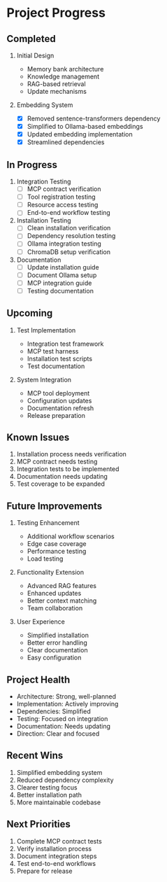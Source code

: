 # Project Progress

## Completed
1. Initial Design
   - Memory bank architecture
   - Knowledge management
   - RAG-based retrieval
   - Update mechanisms

2. Embedding System
   - [x] Removed sentence-transformers dependency
   - [x] Simplified to Ollama-based embeddings
   - [x] Updated embedding implementation
   - [x] Streamlined dependencies

## In Progress
1. Integration Testing
   - [ ] MCP contract verification
   - [ ] Tool registration testing
   - [ ] Resource access testing
   - [ ] End-to-end workflow testing

2. Installation Testing
   - [ ] Clean installation verification
   - [ ] Dependency resolution testing
   - [ ] Ollama integration testing
   - [ ] ChromaDB setup verification

3. Documentation
   - [ ] Update installation guide
   - [ ] Document Ollama setup
   - [ ] MCP integration guide
   - [ ] Testing documentation

## Upcoming
1. Test Implementation
   - Integration test framework
   - MCP test harness
   - Installation test scripts
   - Test documentation

2. System Integration
   - MCP tool deployment
   - Configuration updates
   - Documentation refresh
   - Release preparation

## Known Issues
1. Installation process needs verification
2. MCP contract needs testing
3. Integration tests to be implemented
4. Documentation needs updating
5. Test coverage to be expanded

## Future Improvements
1. Testing Enhancement
   - Additional workflow scenarios
   - Edge case coverage
   - Performance testing
   - Load testing

2. Functionality Extension
   - Advanced RAG features
   - Enhanced updates
   - Better context matching
   - Team collaboration

3. User Experience
   - Simplified installation
   - Better error handling
   - Clear documentation
   - Easy configuration

## Project Health
- Architecture: Strong, well-planned
- Implementation: Actively improving
- Dependencies: Simplified
- Testing: Focused on integration
- Documentation: Needs updating
- Direction: Clear and focused

## Recent Wins
1. Simplified embedding system
2. Reduced dependency complexity
3. Clearer testing focus
4. Better installation path
5. More maintainable codebase

## Next Priorities
1. Complete MCP contract tests
2. Verify installation process
3. Document integration steps
4. Test end-to-end workflows
5. Prepare for release
